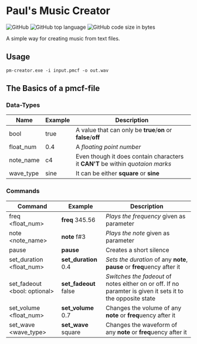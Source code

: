 # Paul's Music Creator
![GitHub](https://img.shields.io/github/license/TheLegendofxD/music-creator)
![GitHub top language](https://img.shields.io/github/languages/top/TheLegendofxD/music-creator)
![GitHub code size in bytes](https://img.shields.io/github/languages/code-size/TheLegendofxD/music-creator)

A simple way for creating music from text files.

## Usage
```
pm-creator.exe -i input.pmcf -o out.wav
```
## The Basics of a pmcf-file
### Data-Types
Name | Example | Description
--- | --- | ---
bool | true | A value that can only be **true**/**on** or **false**/**off**
float_num | 0.4 | A *floating point number*
note_name | c4 | Even though it does contain characters it **CAN'T** be within *quotaion marks*
wave_type | sine | It can be either **square** or **sine**
### Commands
Command | Example | Description
--- | --- | ---
freq <float_num> | **freq** 345.56 | *Plays the frequency* given as parameter
note <note_name> | **note** f#3 | *Plays the note* given as parameter
pause | **pause** | Creates a short silence
set_duration <float_num> | **set_duration** 0.4 | *Sets the duration* of any **note**, **pause** or **freq**uency after it
set_fadeout <bool: optional> | **set_fadeout** false | *Switches the fadeout* of notes either on or off. If no paramter is given it sets it to the opposite state
set_volume <float_num> | **set_volume** 0.7 | Changes the volume of any **note** or **freq**uency after it
set_wave <wave_type> | **set_wave** square | Changes the waveform of any **note** or **freq**uency after it
